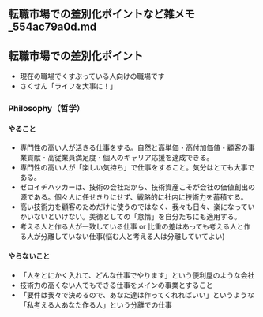 転職市場での差別化ポイントなど雑メモ_554ac79a0d.md
---

## 転職市場での差別化ポイント
- 現在の職場でくすぶっている人向けの職場です
- さくせん「ライフを大事に！」

### Philosophy（哲学）
#### やること
- 専門性の高い人が活きる仕事をする。自然と高単価・高付加価値・顧客の事業貢献・高従業員満足度・個人のキャリア応援を達成できる。
- 専門性の高い人が「楽しい気持ち」で仕事をすること。気分はとても大事である。
- ゼロイチハッカーは、技術の会社だから、技術資産こそが会社の価値創出の源である。個々人に任せきりにせず、戦略的に社内に技術力を蓄積する。
- 高い技術力を顧客のためだけに使うのではなく、我々も日々、楽になっていかいないといけない。美徳としての「怠惰」を自分たちにも適用する。
- 考える人と作る人が一致している仕事 or 比重の差はあっても考える人と作る人が分離していない仕事(悩む人と考える人は分離していてよい)
#### やらないこと
- 「人をとにかく入れて、どんな仕事でやります」という便利屋のような会社
- 技術力の高くない人でもできる仕事をメインの事業とすること
- 「要件は我々で決めるので、あなた達は作ってくれればいい」というような「私考える人あなた作る人」という分離での仕事
